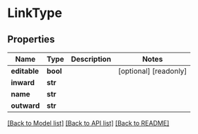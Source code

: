 # LinkType

## Properties
Name | Type | Description | Notes
------------ | ------------- | ------------- | -------------
**editable** | **bool** |  | [optional] [readonly] 
**inward** | **str** |  | 
**name** | **str** |  | 
**outward** | **str** |  | 

[[Back to Model list]](../README.md#documentation-for-models) [[Back to API list]](../README.md#documentation-for-api-endpoints) [[Back to README]](../README.md)


